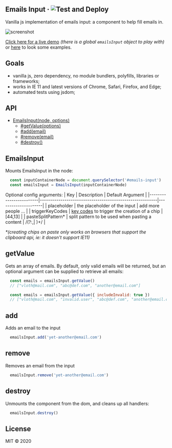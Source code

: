## Emails Input &middot; ![Test and Deploy](https://github.com/vloth/emails-input/workflows/Test%20and%20Deploy/badge.svg)
Vanilla js implementation of emails input: a component to help fill emails in.

![screenshot](../emails-input/docs/print.png)

[Click here for a live demo](https://vloth.github.io/emails-input/) _(there is a global `emailsInput` object to play with)_ 
or [here](https://vloth.github.io/emails-input/examples.html) to look some examples.

## Goals
- vanilla js, zero dependency, no module bundlers, polyfills, libraries or frameworks;
- works in IE 11 and latest versions of Chrome, Safari, Firefox, and Edge;
- automated tests using jsdom;

## API

- [EmailsInput(node, options)](#emailsinput)
  - [#getValue(options)](#getvalue)
  - [#add(email)](#add)
  - [#remove(email)](#remove)
  - [#destroy()](#destroy)


## EmailsInput
Mounts EmailsInput in the node:
```js
  const inputContainerNode = document.querySelector('#emails-input')
  const emailsInput = EmailsInput(inputContainerNode)
```
Optional config arguments:
| Key                    | Description                                             | Default Argument    |
|------------------------|---------------------------------------------------------|---------------------|
| placeholder            | the placeholder of the input                            | add more people ... |
| triggerKeyCodes        | [key codes][key_code] to trigger the creation of a chip | [44,13]             |
| pasteSplitPattern&ast; | split pattern to be used when pasting a content         | /(?:,\| )+/         |  


_&ast;(creating chips on paste only works on browsers that support the clipboard api, ie: it doesn't support IE11)_

## getValue
Gets an array of emails. By default, only valid emails will be returned, but an optional argument can be supplied to retrieve all emails:
```js
  const emails = emailsInput.getValue()
  // ["vloth@mail.com", "abc@def.com", "another@email.com"]

  const emails = emailsInput.getValue({ includeInvalid: true })
  // ["vloth@mail.com", "invalid.user", "abc@def.com", "another@email.com"]
```

## add
Adds an email to the input
```js
  emailsInput.add('yet-another@email.com')
```

## remove
Removes an email from the input
```js
  emailsInput.remove('yet-another@email.com')
```

## destroy
Unmounts the component from the dom, and cleans up all handlers:
```js
  emailsInput.destroy()
```

[key_code]: https://developer.mozilla.org/en-US/docs/Web/API/KeyboardEvent/keyCode

## License

MIT © 2020
